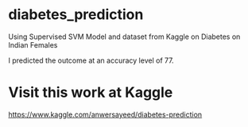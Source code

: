 # diabetes_prediction

Using Supervised SVM Model and dataset from Kaggle on Diabetes on Indian Females

I predicted the outcome at an accuracy level of 77.

# Visit this work at Kaggle
https://www.kaggle.com/anwersayeed/diabetes-prediction